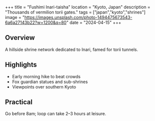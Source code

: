 +++
title = "Fushimi Inari-taisha"
location = "Kyoto, Japan"
description = "Thousands of vermilion torii gates."
tags = ["japan","kyoto","shrines"]
image = "https://images.unsplash.com/photo-1494475673543-6a6a27143b22?w=1200&q=80"
date = "2024-04-15"
+++

## Overview
A hillside shrine network dedicated to Inari, famed for torii tunnels.

## Highlights
- Early morning hike to beat crowds
- Fox guardian statues and sub-shrines
- Viewpoints over southern Kyoto

## Practical
Go before 8am; loop can take 2–3 hours at leisure.
